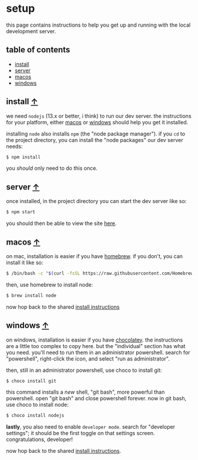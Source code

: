 # setup

this page contains instructions to help you get up and running with the local development server.

## table of contents

- [install](#server)
- [server](#running)
- [macos](#macos)
- [windows](#windows)

## install [↑](#table-of-contents)

we need `nodejs` (13.x or better, i think) to run our dev server. the instructions for your platform, either [macos](#macos) or [windows](#windows) should help you get it installed.

installing `node` also installs `npm` (the "node package manager"). if you `cd` to the project directory, you can install the "node packages" our dev server needs:

```sh
$ npm install
```

you *should* only need to do this once.

## server [↑](#table-of-contents)

once installed, in the project directory you can start the dev server like so:

```sh
$ npm start
```

you should then be able to view the site [here](http://localhost:8888).

## macos [↑](#table-of-contents)

on mac, installation is easier if you have [homebrew](https://brew.sh). if you don't, you can install it like so:

```sh
$ /bin/bash -c "$(curl -fsSL https://raw.githubusercontent.com/Homebrew/install/HEAD/install.sh)"
```

then, use homebrew to install node:

```sh
$ brew install node
```

now hop back to the shared [install instructions](#install)

## windows [↑](#table-of-contents)

on windows, installation is easier if you have [chocolatey](https://chocolatey.org/install#individual). the instructions are a little too complex to copy here. but the "individual" section has what you need. you'll need to run them in an administrator powershell. search for "powershell", right-click the icon, and select "run as administrator".

then, still in an administrator powershell, use choco to install git:

```sh
$ choco install git
```

this command installs a *new* shell, "git bash", more powerful than powershell. open "git bash" and close powershell forever. now in git bash, use choco to install node:

```sh
$ choco install nodejs
```

**lastly**, you also need to enable `developer mode`. search for "developer settings"; it should be the first toggle on that settings screen. congratulations, developer!

now hop back to the shared [install instructions](#install).
